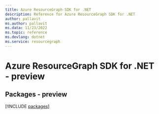 ```yaml
---
title: Azure ResourceGraph SDK for .NET
description: Reference for Azure ResourceGraph SDK for .NET
author: pallavit
ms.author: pallavit
ms.data: 11/23/2022
ms.topic: reference
ms.devlang: dotnet
ms.service: resourcegraph
---
```

# Azure ResourceGraph SDK for .NET - preview
## Packages - preview
[!INCLUDE [packages](resourcegraph-index.md)]